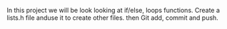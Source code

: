 In this project we will be look looking at if/else, loops functions. Create a lists.h file anduse it to create other files. then Git add, commit and push.
